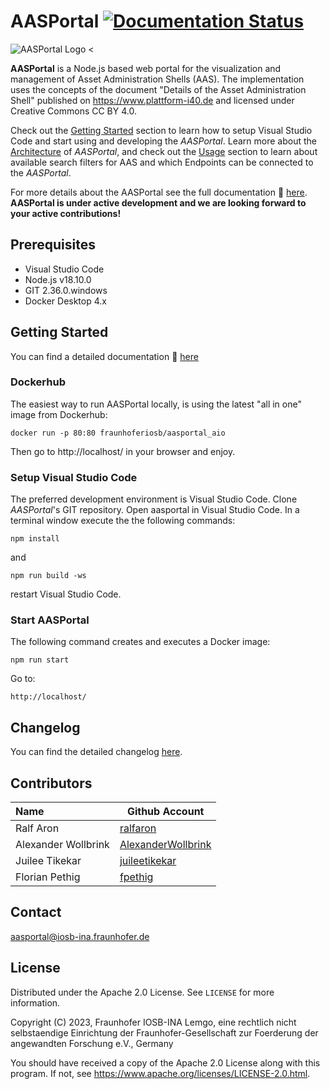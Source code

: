 # AASPortal [![Documentation Status](https://readthedocs.org/projects/aasportal/badge/?version=latest "Documentation Status")](https://aasportal.readthedocs.io/en/latest/?badge=latest)

![AASPortal Logo <](./docs/source/images/AASPortal_mid.png "AASPortal Logo")

**AASPortal** is a Node.js based web portal for the visualization and management of Asset Administration Shells (AAS). The implementation uses the concepts of the document "Details of the Asset Administration Shell" published on https://www.plattform-i40.de and licensed under Creative Commons CC BY 4.0. 

Check out the [Getting Started](./docs/source/gettingstarted.md) section to learn how to setup Visual Studio Code and start using and developing the *AASPortal*. Learn more about the [Architecture](./docs/source/architecture.md) of *AASPortal*, and check out the [Usage](./docs/source/usage.md) section to learn about available search filters for AAS and which Endpoints can be connected to the *AASPortal*.

For more details about the AASPortal see the full documentation :blue_book: [here](https://aasportal.readthedocs.io/en/latest/?badge=latest).
**AASPortal is under active development and we are looking forward to your active contributions!**
## Prerequisites
- Visual Studio Code
- Node.js v18.10.0
- GIT 2.36.0.windows
- Docker Desktop 4.x  

## Getting Started
You can find a detailed documentation :blue_book: [here](https://aasportal.readthedocs.io/)

### Dockerhub

The easiest way to run AASPortal locally, is using the latest "all in one" image from Dockerhub:

`docker run -p 80:80 fraunhoferiosb/aasportal_aio`

Then go to http://localhost/ in your browser and enjoy.

### Setup Visual Studio Code
The preferred development environment is Visual Studio Code. Clone *AASPortal*'s GIT repository. Open aasportal in Visual Studio Code. In a terminal window execute the the following commands:

`npm install`

and

`npm run build -ws`

restart Visual Studio Code.

### Start AASPortal
The following command creates and executes a Docker image:

`npm run start`

Go to:

    http://localhost/

## Changelog

You can find the detailed changelog [here](docs/source/changelog/changelog.md).

## Contributors

| Name                | Github Account                                              |
| :------------------ | ----------------------------------------------------------- |
| Ralf Aron           | [ralfaron](https://github.com/ralfaron)                     |
| Alexander Wollbrink | [AlexanderWollbrink](https://github.com/AlexanderWollbrink) |
| Juilee Tikekar      | [juileetikekar](https://github.com/juileetikekar)           |
| Florian Pethig      | [fpethig](https://github.com/fpethig)                       |

## Contact

aasportal@iosb-ina.fraunhofer.de

## License

Distributed under the Apache 2.0 License. See `LICENSE` for more information.

Copyright (C) 2023, Fraunhofer IOSB-INA Lemgo, eine rechtlich nicht selbstaendige Einrichtung der Fraunhofer-Gesellschaft zur Foerderung der angewandten Forschung e.V., Germany

You should have received a copy of the Apache 2.0 License along with this program. If not, see https://www.apache.org/licenses/LICENSE-2.0.html.
